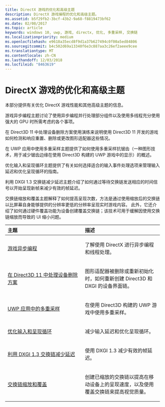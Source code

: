 ```yaml
---
title: DirectX 游戏的优化和高级主题
description: DirectX 游戏编程的优化和高级主题。
ms.assetid: b5f29fb2-3bcf-43b2-9a68-f8819473bf62
ms.date: 02/08/2017
ms.topic: article
keywords: windows 10, uwp, 游戏, directx, 优化, 多重采样, 交换链
ms.localizationpriority: medium
ms.openlocfilehash: e9618a35ecd8f9d1a37b627494c0f00a5ed84806
ms.sourcegitcommit: b4c502d69a13340f6e3c887aa3c26ef2aeee9cee
ms.translationtype: MT
ms.contentlocale: zh-CN
ms.lasthandoff: 12/03/2018
ms.locfileid: "8463619"
---
```

# <a name="optimization-and-advanced-topics-for-directx-games"></a>DirectX 游戏的优化和高级主题

本部分提供有关优化 DirectX 游戏性能和其他高级主题的信息。

游戏异步编程主题讨论了使用异步编程并行处理部分组件以及使用多线程充分使用强大的 GPU 时所需考虑的各个事项。

在 Direct3D 11 中处理设备删除方案使用演练来说明使用 Direct3D 11 开发的游戏如何检测和响应重置、删除或更改图形适配器这些情况。

在 UWP 应用中使用多重采样主题提供了如何使用多重采样抗锯齿（一种图形技术，用于减少锯齿边缘在使用 Direct3D 构建的 UWP 游戏中的显示）的概述。

优化输入和呈现循环主题提供了有关如何选择适合的输入事件处理选项来管理输入延迟和优化呈现循环的指南。

利用 DXGI 1.3 交换链减少延迟主题介绍了如何通过等待交换链发送相应的时间信号以开始呈现新帧来减少有效的帧延迟。

交换链缩放和覆盖主题解释了如何提高呈现次数，方法是通过使用缩放后的交换链以比屏幕自身能够提供的分辨率更低的分辨率呈现实时游戏内容。 此外，它还介绍了如何通过硬件覆盖功能为设备创建覆盖交换链；该技术可用于缓解因使用交换链缩放而导致的 UI 缩小问题。

<table>
<colgroup>
<col width="50%" />
<col width="50%" />
</colgroup>
<thead>
<tr class="header">
<th align="left">主题</th>
<th align="left">描述</th>
</tr>
</thead>
<tbody>
<tr class="odd">
<td align="left"><p><a href="asynchronous-programming-directx-and-cpp.md">游戏异步编程</a></p></td>
<td align="left"><p>了解使用 DirectX 进行异步编程和线程处理。</p></td>
</tr>
<tr class="even">
<td align="left"><p><a href="handling-device-lost-scenarios.md">在 Direct3D 11 中处理设备删除方案</a></p></td>
<td align="left"><p>图形适配器被删除或重新初始化时，如何重新创建 Direct3D 和 DXGI 的设备界面链。</p></td>
</tr>
<tr class="odd">
<td align="left"><p><a href="multisampling--multi-sample-anti-aliasing--in-windows-store-apps.md">UWP 应用中的多重采样</a></p></td>
<td align="left"><p>在使用 Direct3D 构建的 UWP 游戏中使用多重采样。</p></td>
</tr>
<tr class="even">
<td align="left"><p><a href="optimize-performance-for-windows-store-direct3d-11-apps-with-coredispatcher.md">优化输入和呈现循环</a></p></td>
<td align="left"><p>减少输入延迟和优化呈现循环。</p></td>
</tr>
<tr class="odd">
<td align="left"><p><a href="reduce-latency-with-dxgi-1-3-swap-chains.md">利用 DXGI 1.3 交换链减少延迟</a></p></td>
<td align="left"><p>使用 DXGI 1.3 减少有效的帧延迟。</p></td>
</tr>
<tr class="even">
<td align="left"><p><a href="multisampling--scaling--and-overlay-swap-chains.md">交换链缩放和覆盖</a></p></td>
<td align="left"><p>创建已缩放的交换链以提高在移动设备上的呈现速度，以及使用覆盖交换链来提高视觉质量。</p></td>
</tr>
</tbody>
</table>